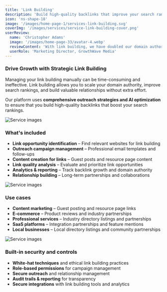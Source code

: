 ```yaml
---
title: 'Link Building'
description: 'Build high-quality backlinks that improve your search rankings and domain authority with strategic link building campaigns.'
icon: 'ns-shape-18'
image: '/images/home-page-1/services-link-building.svg'
coverImg: '/images/services/service-link-building-cover.png'
userReview:
  name: 'Christopher Adams'
  image: '/images/home-page-33/avatar-4.webp'
  reviewContent: 'With link building, we have doubled our domain authority while cutting outreach time in half. It has become a vital part of our growth strategy.'
  userRole: 'Marketing Director, GrowthWave Media'
---
```


### Drive Growth with Strategic Link Building

Managing your link building manually can be time-consuming and ineffective. Link building allows you to scale your domain authority, improve search rankings, and build valuable relationships without extra effort.

Our platform uses **comprehensive outreach strategies and AI optimization** to ensure that you build high-quality backlinks that boost your search rankings.

![Service images](/images/services/service-details-1.png)

### What's included

- **Link opportunity identification** – Find relevant websites for link building
- **Outreach campaign management** – Professional email templates and follow-ups
- **Content creation for links** – Guest posts and resource page content
- **Link quality analysis** – Evaluate and prioritize link opportunities
- **Analytics & reporting** – Track backlink growth and domain authority
- **Relationship building** – Long-term partnerships and collaborations

![Service images](/images/services/service-details-2.png)

### Use cases

- **Content marketing** – Guest posting and resource page links
- **E-commerce** – Product reviews and industry partnerships
- **Professional services** – Industry directory listings and partnerships
- **SaaS platforms** – Integration partnerships and feature mentions
- **Local businesses** – Local directory listings and community partnerships

![Service images](/images/services/service-details-3.jpg)

### Built-in security and controls

- **White-hat techniques** and ethical link building practices
- **Role-based permissions** for campaign management
- **Secure outreach** and relationship management
- **Audit trails & reporting** for transparency
- **Secure integrations** with link building tools and analytics
